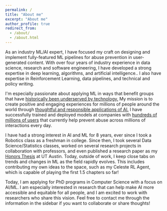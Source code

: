 ```yaml
---
permalink: /
title: "About me"
excerpt: "About me"
author_profile: true
redirect_from: 
  - /about/
  - /about.html
---
```

As an industry ML/AI expert, I have focused my craft on designing and implement fully-featured ML pipelines for abuse prevention in user-generated content. With over four years of industry experience in data science, research and software engineering, I have developed a strong expertise in deep learning, algorithms, and artificial intelligence.. I also have expertise in Reinforcement Learning, data pipelines, and technical and policy writing.

 I'm especially passionate about applying ML in ways that benefit groups that have [historically been underserved by technology.](https://www.ncbi.nlm.nih.gov/pmc/articles/PMC524624/#:~:text=The%20term%20Digital%20Divide%20has,those%20with%20low%20socioeconomic%20status.) My mission is to create positive and engaging experiences for millions of people around the world through [thoughtful and responsible applications of AI.](https://www.brookings.edu/events/what-is-responsible-ai/) I have successfully trained and deployed models at companies with [hundreds of millions of users](https://prioridata.com/data/league-of-legends/#:~:text=League%20of%20Legends%20has%20a,152%20million%20as%20of%202023.) that currently help prevent abuse across millions of interactions every day.

I have had a strong interest in AI and ML for 8 years, ever since I took a Robotics class as a freshman in college. Since then, I took several Data Science/Statistics classes, worked on several research projects in collaboration with professors, and even published a research paper as my [Honors Thesis](https://ashvio.github.io/portfolio/portfolio-1/) at UT Austin. Today, outside of work, I keep close tabs on trends and changes in ML as the field rapidly evolves. This includes contributing my own ideas to the space, such as my Celeste RL Agent, which is capable of playing the first 1.5 chapters so far!

Today, I am applying for PhD programs in Computer Science with a focus on AI/ML. I am especially interested in research that can help make AI more accessible and equitable for all people, and I am excited to work with researchers who share this vision. Feel free to contact me through the information in the sidebar if you want to collaborate or share thoughts!